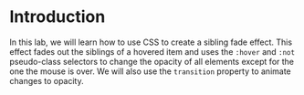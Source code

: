 # Introduction

In this lab, we will learn how to use CSS to create a sibling fade effect. This effect fades out the siblings of a hovered item and uses the `:hover` and `:not` pseudo-class selectors to change the opacity of all elements except for the one the mouse is over. We will also use the `transition` property to animate changes to opacity.
